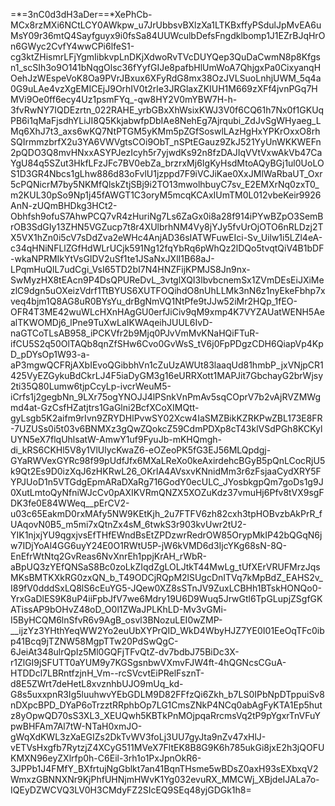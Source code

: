 =*=3nC0d3dH3aDer==*XePhCb-MCx8rzMXi6NCtLCY0AWkpw_u7JrUbbsvBXlzXa1LTKBxffyPSdulJpMvEA6uMsY09r36mtQ4Sayfguyx9i0fsSa84UUWculbDefsFngdklbomp1J1EZrBJqHrOn6GWyc2CvfY4wwCPi6lfeS1-cg3ktZHismrLFjYgmIibkvpLnDKjXdwoRvTVcDUYQep3QuDaCwmN8p8Kfgsn1_scSIh3o9O141bNqgOlsc36fYyfGIJe8pafbHlUmWoA7QhjgxPa0CixyanqHOehJzWEspeVoK8Oa9PVrJBxux6XFyRdG8mx38OzJVLSuoLnhjUWM_5q4a0G9uLAe4vzXgEMICEjJ9OrhIV0t2rle3JRGlaxZKIUH1M669zXFf4jvnPGq7HMVi9Oe0ff6ecy4Uz1psmFYq_-qw8HY2V0mYBW7H-h-3fvRwNY7IQDEzrtn_022RAHE_yrbGBxXhWsixKWJ3V0f6CQ61h7Nx0f1GKUqPB6i1qMaFjsdhYLiJI8Q5KkjabwfpDbIAe8NehEg7Ajrqubi_ZdJvSgWHyaeg_LMq6XhJ7t3_axs6wKQ7NtPTGM5yKMm5pZGfSoswlLAzHgHxYPKrOxxO8rhSQIrmmzbrfX2u3YA6VWVgtsCOi9ObT_nSPtEGauz9ZkJ521YyUnWKKWEFn2pQDO3Q8mvHNxxASYPJezIcyh5r7yjwdKs92n8fzDAJIqVVtVxwAkVb47CaYgU84q5SZut3HkfLFzJFc7BV0ebZa_brzrxMj6IgKyHsdMtoAQyBGj1ul0UoLOS1D3GR4Nbcs1gLhw886d83oFvlU1jzppd7F9iVCJiKae0XxJMlWaRbaUT_Oxr5cPQNicrM7by5NKMfQlskZtjSBj9i2TO13mwolhbuyC7sv_E2EMXrNq0zxT0_m2KUL30pSo9Np1j45fAWGT1C3oryM5mcqKCAxIUmTM0L012vbeKeir9926AnN-zUQmBHDkg3HCt2-Obhfsh9ofuS7AhwPCQ7vR4zHuriNg7Ls6ZaGx0i8a28f914iPYwBZpO3SemBrOB3SdGIy13ZHN5VGZucp7t8r4XUlbrhNM4Vy8jYJy5fvUrOjOTO6nRLDzj2TX5VX1hZn0i5cV7sDdZva2eWHc4AnjAD36sIATWFuwEIci-Sv_Uilw1i5LZl4eA-c34qHNiNFLlZGfHdWLrUCjk591Ng12fqYbRq6pWhQz2lDQo5tvqtQiV4B1bDF-wkaNPRMIkYtVsGIDV2uSf1te1JSaNxJXlI1B68aJ-LPqmHuQlL7udCgi_VsI65TD2bI7N4HNZFijKPMJS8Jn9nx-SwMyzHX8tEAcn9P4DsQPUReDvL_3vtglXQI3lbvbcnemSx1ZVmDEsEiJXiMezlC9dgn5uOXeizVdrf1TtBYUS6XUTFOQihdO8nUhLLMk3nN6z1nyEkeFbhp7xveq4bjm1Q8AG8uR0BYsYu_drBgNmVQ1NtPfe9tJJw52iMr2HQp_1fEO-OFR4T3ME42wuWLcHXnHAgGU0erfJiCiv9qM9xmp4K7VYZAUatWENH5AealTKWOMDj6_lPne9TuXwLaIKWAqeihJUUL6IvD-naGTCoTLsAB958_iPCKVfr2b9Mjq0PJvVmMvKNaHQiFTuR-ifCU5S2q50OlTAQb8qnZfSHw6Cvo0GvWsS_tV6j0FpPDgzCDH6QiapVp4KpD_pDYsOp1W93-a-aP3mgwQCFRjAXbIEvoQGibbhVn1cZuUzAWUt83laaqUd81hmbP_jxVNjpCR1425VyEZGykuBdCkrLJ4F5iaDyGM3g16eURRXott1MAPJit7GbchayG2brWjsy2ti35Q80Lumw6tjpCcyLp-ivcrWeuM5-iCrfs1j2gegbNn_9LXr75ogYNOJJ4lPSnkVnPmAv5sqCOprV7b2vAjRVZMWgmd4at-GzCsfHZatjtrs1GaGlni2BcfXCoXIMQtt-gyLsgb5K2aifm9rIvn9ZRYDHlPvwSY02Xcw4IaSMZBikKZRKPwZBL173E8FR-7UZUSs0i5t03v6BNMXz3gQwZQokcZ59CdmPDXp8cT43klVSdPGh8KCKylUYN5eX7flqUhlsatW-AmwY1uf9FyuJb-mKHQmgh-di_kRS6CKHl5V8y1VlUlycKwaZ6-eOZeoPK5fG3EJ56MLQpdgj-GYaRWVexGYRc98f99pUdfJfx6MXaLReXo0keAxirdehcBGyB5pQnLCocRjU5k9Qt2Es9D0izXqJ6zHKRwL26_OKrlA4AVsxvKNnidMm3r6zFsjaaCydXRY5FYPJUoD1n5VTGdgEpmARaDXaRg716GodY0ecULC_JYosbkgpQm7goDs1g9J0XutLmtoQyNfniWJcCv0pAXIKVRmQNZX5XOZuKdz37vmuHj6Pfv8tVX9sgFDK3fe0E84WWeq__pErCV2-u03c65EakmD0rxMAfy5NW9KEtKjh_2u7FTFV6zh82cxh3tpHOBvzbAkPrR_fUAqovN0B5_m5mi7xQtnZx4sM_6twkS3r903kvUwr2tU2-YIK1njxjYU9qgxjvsEfTHfEWndBsEtZPDzwrRedrOW85OrypMkIP42bQGqN6jw7IDjYoAl4GG6uyY24E0O1RWtU5P-jW6kVMD6d3IjcYKg68sN-8Q-EnEfrWtNtq2GvReas6NvXnrEh1ppjKrAH_rWbR-aBpUQ3zYEfQNSaS8Bc0zoLkZIqdZgLOLJtkT44MwLg_tUfXErVRUFMrzJqsMKsBMTKXkRG0zxQN_b_T49ODCjRQpM2lSUgcDnITVq7kMpBdZ_EAHS2v_I89fV0dddSxLQ8lS6cEuYG5-JQew0XZ8sSTnJV9ZuxLCBHh1BTskHONQo0-YrxGaDlES9K8uP4iiFpbJfV7we6Mdry19U6D9Wuq5JrwGtl6TpGLupjZSgfGKATissAP9bOHvZ48oD_O0l1ZWaJPLKhLD-Mv3vGMi-I5ByHCQM6lnSfvR6v9AgB_osvl3BNozuLEI0wZMP-__ijzYz3YHthYeqWW2Yo2euUbXYPrQID_WkD4WbyHJZ7YE0I01EeOqTFc0ibp41Bcq9jTZNW58MgpTTw20PdSwQgC-6JeiAt348ulrQpIz5Ml0GQFjTFvQtZ-dv7bdbJ75BiDc3X-r1ZlGI9jSFUTT0aYUM9y7KGSgsnbwVXmvFJW4ft-4hQGNcsCGuA-HTDDcl7LBRntfzjnH_Vm--rcSVcvtEiPRelFsznT-d8E5ZWrt7deHetL8xvznhbUJO9mUq_kd-G8s5uxxpnR3Ig5luuhwvYEbGDLM9D82FFfzQi6Zkh_b7LS0IPbNpDTppuiSv8nDXpcBPD_DYaP6oTrzztRRphbOp7LG1CmsZNkP4NCq0abAgFyKTA1Ep5hutz8yOpwQD70sS3XL3_XEUQwh5KBTkPnMOjpqaRrcmsVq2tP9pYgxrTnVFuYpwBHFAm7Al7tW-NTaH0xmJO-gWqXdKWL3zXaEGIZs2DkTvWV3foLj3UU7gyJta9nZv47xHlJ-vETVsHxgfb7RytzjZ4XCyG511MVeX7FltEK8B8G9K6h785ukGi8jxE2h3jQOFUKMXN96eyZXlrfp0h-C6Eil-3rh1o1PxJpnOkR6-3JPPb1J4FMfY_BXfrtujNgGblkt7an41BqnTHsme5wBDsZ0axH93sEXbxqV2WmxzGBNNXNr9KjPhfUHNjmHWvK1Yg032evuRX_MMCWj_XBjdeIJALa7o-IQEyDZWCVQ3LV0H3CMdyFZ2SIcEQ9SEq48yjGDGk1h8=